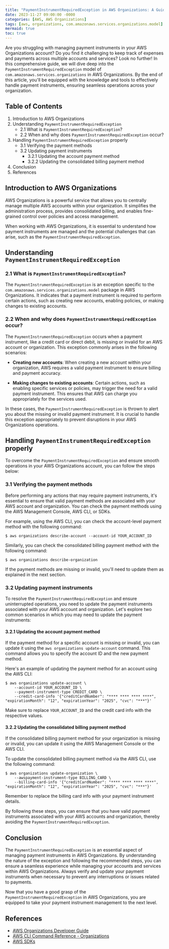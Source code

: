 ```yaml
---
title: "PaymentInstrumentRequiredException in AWS Organizations: A Guide to Managing Payment Instruments "
date: 2023-11-27 09:00:00 -0000
categories: [AWS, AWS Organizations]
tags: [aws, organizations, com.amazonaws.services.organizations.model]
mermaid: true
toc: true
---
```



Are you struggling with managing payment instruments in your AWS Organizations account? Do you find it challenging to keep track of expenses and payments across multiple accounts and services? Look no further! In this comprehensive guide, we will dive deep into the `PaymentInstrumentRequiredException` model of `com.amazonaws.services.organizations` in AWS Organizations. By the end of this article, you'll be equipped with the knowledge and tools to effectively handle payment instruments, ensuring seamless operations across your organization.

## Table of Contents
1. Introduction to AWS Organizations
2. Understanding `PaymentInstrumentRequiredException`
   - 2.1 What is `PaymentInstrumentRequiredException`?
   - 2.2 When and why does `PaymentInstrumentRequiredException` occur?
3. Handling `PaymentInstrumentRequiredException` properly
   - 3.1 Verifying the payment methods
   - 3.2 Updating payment instruments
       - 3.2.1 Updating the account payment method
       - 3.2.2 Updating the consolidated billing payment method
4. Conclusion
5. References

## Introduction to AWS Organizations
AWS Organizations is a powerful service that allows you to centrally manage multiple AWS accounts within your organization. It simplifies the administration process, provides consolidated billing, and enables fine-grained control over policies and access management.

When working with AWS Organizations, it is essential to understand how payment instruments are managed and the potential challenges that can arise, such as the `PaymentInstrumentRequiredException`.

## Understanding `PaymentInstrumentRequiredException`

### 2.1 What is `PaymentInstrumentRequiredException`?
The `PaymentInstrumentRequiredException` is an exception specific to the `com.amazonaws.services.organizations.model` package in AWS Organizations. It indicates that a payment instrument is required to perform certain actions, such as creating new accounts, enabling policies, or making changes to existing accounts.

### 2.2 When and why does `PaymentInstrumentRequiredException` occur?
The `PaymentInstrumentRequiredException` occurs when a payment instrument, like a credit card or direct debit, is missing or invalid for an AWS account or organization. This exception commonly arises in the following scenarios:

- **Creating new accounts**: When creating a new account within your organization, AWS requires a valid payment instrument to ensure billing and payment accuracy.

- **Making changes to existing accounts**: Certain actions, such as enabling specific services or policies, may trigger the need for a valid payment instrument. This ensures that AWS can charge you appropriately for the services used.

In these cases, the `PaymentInstrumentRequiredException` is thrown to alert you about the missing or invalid payment instrument. It is crucial to handle this exception appropriately to prevent disruptions in your AWS Organizations operations.

## Handling `PaymentInstrumentRequiredException` properly

To overcome the `PaymentInstrumentRequiredException` and ensure smooth operations in your AWS Organizations account, you can follow the steps below:

### 3.1 Verifying the payment methods
Before performing any actions that may require payment instruments, it's essential to ensure that valid payment methods are associated with your AWS account and organization. You can check the payment methods using the AWS Management Console, AWS CLI, or SDKs.

For example, using the AWS CLI, you can check the account-level payment method with the following command:

```console
$ aws organizations describe-account --account-id YOUR_ACCOUNT_ID
```

Similarly, you can check the consolidated billing payment method with the following command:

```console
$ aws organizations describe-organization
```

If the payment methods are missing or invalid, you'll need to update them as explained in the next section.

### 3.2 Updating payment instruments
To resolve the `PaymentInstrumentRequiredException` and ensure uninterrupted operations, you need to update the payment instruments associated with your AWS account and organization. Let's explore two common scenarios in which you may need to update the payment instruments:

#### 3.2.1 Updating the account payment method
If the payment method for a specific account is missing or invalid, you can update it using the `aws organizations update-account` command. This command allows you to specify the account ID and the new payment method.

Here's an example of updating the payment method for an account using the AWS CLI:

```console
$ aws organizations update-account \
    --account-id YOUR_ACCOUNT_ID \
    --payment-instrument-type CREDIT_CARD \
    --credit-card-info '{"creditCardNumber": "**** **** **** ****", "expirationMonth": "12", "expirationYear": "2025", "cvc": "***"}'
```

Make sure to replace `YOUR_ACCOUNT_ID` and the credit card info with the respective values.

#### 3.2.2 Updating the consolidated billing payment method
If the consolidated billing payment method for your organization is missing or invalid, you can update it using the AWS Management Console or the AWS CLI.

To update the consolidated billing payment method via the AWS CLI, use the following command:

```console
$ aws organizations update-organization \
    --awspayment-instrument-type BILLING_CARD \
    --billing-card-info '{"creditCardNumber": "**** **** **** ****", "expirationMonth": "12", "expirationYear": "2025", "cvc": "***"}'
```

Remember to replace the billing card info with your payment instrument details.

By following these steps, you can ensure that you have valid payment instruments associated with your AWS accounts and organization, thereby avoiding the `PaymentInstrumentRequiredException`.

## Conclusion
The `PaymentInstrumentRequiredException` is an essential aspect of managing payment instruments in AWS Organizations. By understanding the nature of the exception and following the recommended steps, you can ensure a seamless experience while managing your accounts and services within AWS Organizations. Always verify and update your payment instruments when necessary to prevent any interruptions or issues related to payments.

Now that you have a good grasp of the `PaymentInstrumentRequiredException` in AWS Organizations, you are equipped to take your payment instrument management to the next level.

## References
- [AWS Organizations Developer Guide](https://docs.aws.amazon.com/organizations/latest/userguide/orgs_introduction.html)
- [AWS CLI Command Reference - Organizations](https://awscli.amazonaws.com/v2/documentation/api/latest/reference/organizations/index.html)
- [AWS SDKs](https://aws.amazon.com/tools/)

